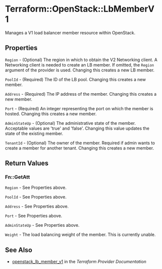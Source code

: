 # Terraform::OpenStack::LbMemberV1

Manages a V1 load balancer member resource within OpenStack.

## Properties

`Region` - (Optional) The region in which to obtain the V2 Networking client. A Networking client is needed to create an LB member. If omitted, the `Region` argument of the provider is used. Changing this creates a new LB member.

`PoolId` - (Required)  The ID of the LB pool. Changing this creates a new member.

`Address` - (Required) The IP address of the member. Changing this creates a new member.

`Port` - (Required) An integer representing the port on which the member is hosted. Changing this creates a new member.

`AdminStateUp` - (Optional) The administrative state of the member. Acceptable values are 'true' and 'false'. Changing this value updates the state of the existing member.

`TenantId` - (Optional) The owner of the member. Required if admin wants to create a member for another tenant. Changing this creates a new member.


## Return Values

### Fn::GetAtt

`Region` - See Properties above.

`PoolId` - See Properties above.

`Address` - See Properties above.

`Port` - See Properties above.

`AdminStateUp` - See Properties above.

`Weight` - The load balancing weight of the member. This is currently unable.

## See Also

* [openstack_lb_member_v1](https://www.terraform.io/docs/providers/openstack/r/lb_member_v1.html) in the _Terraform Provider Documentation_